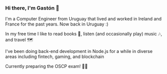 ### Hi there, I'm Gastón 👋

I'm a Computer Engineer from Uruguay that lived and worked in Ireland and France for the past years. Now back in Uruguay :)

In my free time I like to read books 📖, listen (and occasionally play) music 🎶, and travel 🗺️

I've been doing back-end development in Node.js for a while in diverse areas including fintech, gaming, and blockchain

Currently preparing the OSCP exam! 👨‍💻
